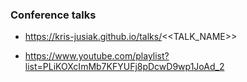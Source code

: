 ### Conference talks

- https://kris-jusiak.github.io/talks/<<TALK_NAME>>

- https://www.youtube.com/playlist?list=PLiKOXcImMb7KFYUFj8pDcwD9wp1JoAd_2
